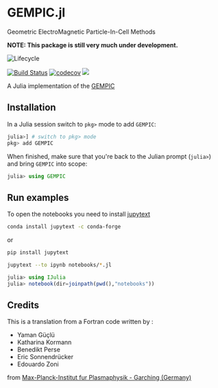 <!-- #region -->
# GEMPIC.jl

Geometric ElectroMagnetic Particle-In-Cell Methods

**NOTE: This package is still very much under development.**

![Lifecycle](https://img.shields.io/badge/lifecycle-maturing-blue.svg)
<!--
![Lifecycle](https://img.shields.io/badge/lifecycle-stable-green.svg)
![Lifecycle](https://img.shields.io/badge/lifecycle-retired-orange.svg)
![Lifecycle](https://img.shields.io/badge/lifecycle-archived-red.svg)
![Lifecycle](https://img.shields.io/badge/lifecycle-dormant-blue.svg) 
-->
[![Build Status](https://travis-ci.org/JuliaVlasov/GEMPIC.jl.svg?branch=master)](https://travis-ci.org/JuliaVlasov/GEMPIC.jl)
[![codecov](https://codecov.io/gh/JuliaVlasov/GEMPIC.jl/branch/master/graph/badge.svg)](https://codecov.io/gh/JuliaVlasov/GEMPIC.jl)
[![](https://img.shields.io/badge/docs-dev-blue.svg)](https://juliavlasov.github.io/GEMPIC.jl/latest)

A Julia implementation of the [GEMPIC](https://arxiv.org/abs/1609.03053)

## Installation

In a Julia session switch to `pkg>` mode to add `GEMPIC`:

```julia
julia>] # switch to pkg> mode
pkg> add GEMPIC
```

When finished, make sure that you're back to the Julian prompt (`julia>`)
and bring `GEMPIC` into scope:

```julia
julia> using GEMPIC
```
## Run examples

To open the notebooks you need to install [jupytext](https://github.com/mwouts/jupytext)

```bash
conda install jupytext -c conda-forge
```
or
```bash
pip install jupytext
```

```bash
jupytext --to ipynb notebooks/*.jl
```
```julia
julia> using IJulia
julia> notebook(dir=joinpath(pwd(),"notebooks"))
```

## Credits

This is a translation from a Fortran code written by :

- Yaman Güçlü
- Katharina Kormann  
- Benedikt Perse
- Eric Sonnendrücker
- Edouardo Zoni

from [Max-Planck-Institut fur Plasmaphysik - Garching (Germany)](https://www.ipp.mpg.de/4098496/kgkm)

<!-- #endregion -->
